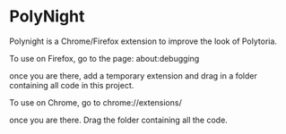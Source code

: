 # PolyNight
Polynight is a Chrome/Firefox extension to improve the look of Polytoria.

To use on Firefox, go to the page: about:debugging

once you are there, add a temporary extension and drag in a folder containing all code in this project.


To use on Chrome, go to chrome://extensions/

once you are there. Drag the folder containing all the code.
